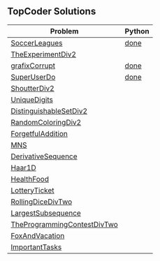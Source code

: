 ## TopCoder Solutions

| Problem                                                      | Python                      |
| ------------------------------------------------------------ | --------------------------- |
| [SoccerLeagues](https://community.topcoder.com/stat?c=problem_statement&pm=10505) | [done](py/SoccerLeagues.py) |
| [TheExperimentDiv2](https://community.topcoder.com/stat?c=problem_statement&pm=5982) |                             |
| [grafixCorrupt](https://community.topcoder.com/stat?c=problem_statement&pm=2997) | [done](py/grafixCorrupt.py) |
| [SuperUserDo](https://community.topcoder.com/stat?c=problem_statement&pm=14456) | [done](py/SuperUserDo)      |
| [ShoutterDiv2](https://community.topcoder.com/stat?c=problem_statement&pm=12578) |                             |
| [UniqueDigits](https://community.topcoder.com/stat?c=problem_statement&pm=5988) |                             |
| [DistinguishableSetDiv2](https://community.topcoder.com/stat?c=problem_statement&pm=14305) |                             |
| [RandomColoringDiv2](https://community.topcoder.com/stat?c=problem_statement&pm=11872) |                             |
| [ForgetfulAddition](https://community.topcoder.com/stat?c=problem_statement&pm=13553) |                             |
| [MNS](https://community.topcoder.com/stat?c=problem_statement&pm=1744) |                             |
| [DerivativeSequence](https://community.topcoder.com/stat?c=problem_statement&pm=6665) |                             |
| [Haar1D](https://community.topcoder.com/stat?c=problem_statement&pm=5894) |                             |
| [HealthFood](https://community.topcoder.com/stat?c=problem_statement&pm=3118) |                             |
| [LotteryTicket](https://community.topcoder.com/stat?c=problem_statement&pm=10860) |                             |
| [RollingDiceDivTwo](https://community.topcoder.com/stat?c=problem_statement&pm=11801) |                             |
| [LargestSubsequence](https://community.topcoder.com/stat?c=problem_statement&pm=11471) |                             |
| [TheProgrammingContestDivTwo](https://community.topcoder.com/stat?c=problem_statement&pm=11358) |                             |
| [FoxAndVacation](https://community.topcoder.com/stat?c=problem_statement&pm=11813) |                             |
| [ImportantTasks](https://community.topcoder.com/stat?c=problem_statement&pm=10578) |                             |
